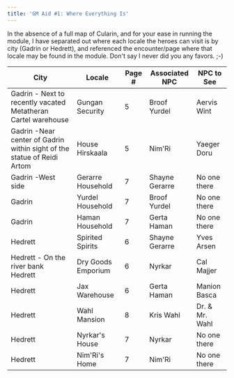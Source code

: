 ```yaml
---
title: 'GM Aid #1: Where Everything Is'
---
```


In the absence of a full map of Cularin, and for your ease in running the module, I have separated out where each locale the heroes can visit is by city (Gadrin or Hedrett), and referenced the encounter/page where that locale may be found in the module. Don't say I never did you any favors. ;-)

| City                                                                    | Locale             | Page # | Associated NPC | NPC to See     |
| ----------------------------------------------------------------------- | ------------------ | ------ | -------------- | -------------- |
| Gadrin - Next to recently vacated Metatheran Cartel warehouse           | Gungan Security    | 5      | Broof Yurdel   | Aervis Wint    |
| Gadrin -Near center of Gadrin within sight of the statue of Reidi Artom | House Hirskaala    | 5      | Nim'Ri         | Yaeger Doru    |
| Gadrin -West side                                                       | Gerarre Household  | 7      | Shayne Gerarre | No one there   |
| Gadrin                                                                  | Yurdel Household   | 7      | Broof Yurdel   | No one there   |
| Gadrin                                                                  | Haman Household    | 7      | Gerta Haman    | No one there   |
| Hedrett                                                                 | Spirited Spirits   | 6      | Shayne Gerarre | Yves Arsen     |
| Hedrett - On the river bank Hedrett                                     | Dry Goods Emporium | 6      | Nyrkar         | Cal Majjer     |
| Hedrett                                                                 | Jax Warehouse      | 6      | Gerta Haman    | Manion Basca   |
| Hedrett                                                                 | Wahl Mansion       | 8      | Kris Wahl      | Dr. & Mr. Wahl |
| Hedrett                                                                 | Nyrkar's House     | 7      | Nyrkar         | No one there   |
| Hedrett                                                                 | Nim'Ri's Home      | 7      | Nim'Ri         | No one there   |
